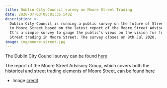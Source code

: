 ```yaml
---
title: Dublin City Council survey on Moore Street Trading
date: 2020-07-03T08:01:35.543Z
description: >-
  Dublin City Council is running a public survey on the future of Street Trading
  in Moore Street based on the latest report of the Moore Street Advisory Group.
  It's a simple survey to gauge the public's views on the vision for future
  Street trading in Moore Street. The survey closes on 8th Jul 2020.
image: img/moore-street.jpg
---
```

The Dublin City Council survey can be found [here](https://consultation.dublincity.ie/traffic-and-transport/moore-street/)

The report of the Moore Street Advisory Group, which covers both the historical and street trading elements of Moore Street, can be found [here](https://www.chg.gov.ie/app/uploads/2019/08/msag-report-31-july-2019-1.pdf)

* Image [credit](https://www.geograph.ie/photo/5621296)
